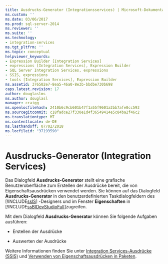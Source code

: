 ```yaml
---
title: Ausdrucks-Generator (Integrationsservices) | Microsoft-Dokumentation
ms.custom: ''
ms.date: 03/06/2017
ms.prod: sql-server-2014
ms.reviewer: ''
ms.suite: ''
ms.technology:
- integration-services
ms.tgt_pltfrm: ''
ms.topic: conceptual
helpviewer_keywords:
- Expression Builder [Integration Services]
- expressions [Integration Services], Expression Builder
- SQL Server Integration Services, expressions
- SSIS, expressions
- tools [Integration Services], Expression Builder
ms.assetid: 376502e7-8ea5-46a0-8e3b-bbdbe730b698
caps.latest.revision: 17
author: douglaslms
ms.author: douglasl
manager: craigg
ms.openlocfilehash: 2410b6c9cb601b47f1a55f9601a2bb7afe0cc593
ms.sourcegitcommit: c18fadce27f330e1d4f36549414e5c84ba2f46c2
ms.translationtype: MT
ms.contentlocale: de-DE
ms.lasthandoff: 07/02/2018
ms.locfileid: "37193590"
---
```

# <a name="expression-builder-integration-services"></a>Ausdrucks-Generator (Integration Services)
  Das Dialogfeld **Ausdrucks-Generator** stellt eine grafische Benutzeroberfläche zum Erstellen der Ausdrücke bereit, die von Eigenschaftsausdrücken verwendet werden. Sie können auf das Dialogfeld **Ausdrucks-Generator** in den benutzerdefinierten Taskdialogfeldern des [!INCLUDE[ssIS](../includes/ssis-md.md)] -Designers und im Fenster **Eigenschaften** in [!INCLUDE[ssBIDevStudioFull](../includes/ssbidevstudiofull-md.md)]zugreifen.  
  
 Mit dem Dialogfeld **Ausdrucks-Generator** können Sie folgende Aufgaben ausführen:  
  
-   Erstellen der Ausdrücke  
  
-   Auswerten der Ausdrücke  
  
 Weitere Informationen finden Sie unter [Integration Services-Ausdrücke &#40;SSIS&#41;](expressions/integration-services-ssis-expressions.md) und [Verwenden von Eigenschaftsausdrücken in Paketen](expressions/use-property-expressions-in-packages.md).  
  
  
